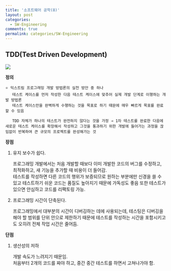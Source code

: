 ```yaml
---
title: '소프트웨어 공학(8)'
layout: post
categories:
  - SW-Engineering
comments: true
permalink: categories/SW-Engineering
---
```


## TDD(Test Driven Development)

<img src = "/Users/haeju/Desktop/had2-you.github.io/assets/img/TDD.png">

**정의**

```
⭐️ 익스트림 프로그래밍 개발 방법론의 실천 방안 중 하나
   테스트 케이스를 먼저 작성한 다음 테스트 케이스에 맞추어 실제 개발 단계로 이행하는 개발 방법론
   테스트 케이스만을 완벽하게 수행하는 것을 목표로 하기 때문에 매우 빠르게 목표를 완료할 수 있음

   TDD 자체가 하나의 테스트가 완전하지 않다는 것을 가정 → 1차 테스트를 완료한 다음에 새로운 테스트 케이스를 확장해서 작성하고 그것을 통과하기 위한 개발에 들어가는 과정을 끊임없이 반복하여 큰 규모의 프로젝트를 완성해가는 것
```

**장점**

1. 유지 보수가 쉽다.

   프로그래밍 개발에서는 처음 개발할 때보다 이미 개발한 코드의 버그를 수정하고, 최적화하고, 새 기능을 추가할 때 비용이 더 들어감.<br>
   테스트를 작성하면 다른 코드의 행위가 보증되므로 원하는 부분에만 신경을 쓸 수 있고 테스트하기 쉬운 코드는 품질도 높아지기 때문에 가독성도 좋음 또한 테스트가 있으면 안심하고 코드를 리팩토링 가능.

2. 프로그래밍 시간이 단축된다.

   프로그래밍에서 대부분의 시간이 디버깅하는 데에 사용되는데, 테스팅은 디버깅을 해야 할 범위를 단위 안으로 제한하기 때문에 테스트를 작성하는 시간을 포함시키고도 오히려 전체 작업 시간은 줄어듬.

**단점**

1. 생산성의 저하

   개발 속도가 느려지기 때문임.<br>
   처음부터 2개의 코드를 짜야 하고, 중간 중간 테스트를 하면서 고쳐나가야 함.
